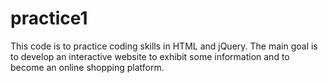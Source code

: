 # practice1

This code is to practice coding skills in HTML and jQuery.
The main goal is to develop an interactive website to exhibit some information and to become an online shopping platform.
